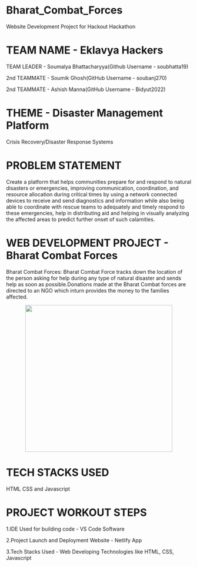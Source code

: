 # Bharat_Combat_Forces

Website Development Project for Hackout Hackathon
 
# TEAM NAME - Eklavya Hackers
TEAM LEADER - Soumalya Bhattacharyya(Github Username - soubhatta19)

2nd TEAMMATE - Soumik Ghosh(GitHub Username - soubanj270)

2nd TEAMMATE - Ashish Manna(GitHub Username - Bidyut2022)

# THEME - Disaster Management Platform
Crisis Recovery/Disaster Response Systems

# PROBLEM STATEMENT 
Create a platform that helps communities prepare for and respond to natural disasters or emergencies, improving communication, coordination, and resource allocation during critical times by using a network connected devices to receive and send diagnostics and information while also being able to coordinate with rescue teams to adequately and timely respond to these emergencies, help in distributing aid and helping in visually analyzing the affected areas to predict further onset of such calamities.

 # WEB DEVELOPMENT PROJECT - Bharat Combat Forces

Bharat Combat Forces: Bharat Combat Force tracks down the location of the person asking for help during any type of natural disaster and sends help as soon as possible.Donations made at the Bharat Combat forces are directed to an NGO which inturn provides the money to the families affected.

<p align="center">
  <img width="400" height="400" src="https://github.com/soucharya19/Bharat_Combat_Forces/assets/145778953/bb43f3c7-c08e-4bcf-aa49-97fc71b24c74">
</p>

# TECH STACKS USED
HTML CSS and Javascript

# PROJECT WORKOUT STEPS

1.IDE Used for building code - VS Code Software

2.Project Launch and Deployment Website - Netlify App

3.Tech Stacks Used - Web Developing Technologies like HTML, CSS, Javascript
